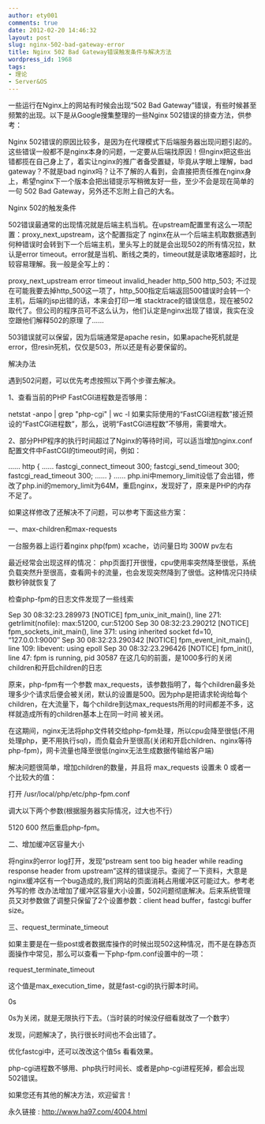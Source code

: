 ```yaml
---
author: ety001
comments: true
date: 2012-02-20 14:46:32
layout: post
slug: nginx-502-bad-gateway-error
title: Nginx 502 Bad Gateway错误触发条件与解决方法
wordpress_id: 1968
tags:
- 理论
- Server&OS
---
```


一些运行在Nginx上的网站有时候会出现“502 Bad Gateway”错误，有些时候甚至频繁的出现。以下是从Google搜集整理的一些Nginx 502错误的排查方法，供参考：

Nginx 502错误的原因比较多，是因为在代理模式下后端服务器出现问题引起的。这些错误一般都不是nginx本身的问题，一定要从后端找原因！但nginx把这些出错都揽在自己身上了，着实让nginx的推广者备受置疑，毕竟从字眼上理解，bad gateway？不就是bad nginx吗？让不了解的人看到，会直接把责任推在nginx身上，希望nginx下一个版本会把出错提示写稍微友好一些，至少不会是现在简单的一句 502 Bad Gateway，另外还不忘附上自己的大名。

Nginx 502的触发条件

502错误最通常的出现情况就是后端主机当机。在upstream配置里有这么一项配置：proxy_next_upstream，这个配置指定了 nginx在从一个后端主机取数据遇到何种错误时会转到下一个后端主机，里头写上的就是会出现502的所有情况拉，默认是error timeout。error就是当机、断线之类的，timeout就是读取堵塞超时，比较容易理解。我一般是全写上的：

proxy_next_upstream error timeout invalid_header http_500 http_503;
不过现在可能我要去掉http_500这一项了，http_500指定后端返回500错误时会转一个主机，后端的jsp出错的话，本来会打印一堆 stacktrace的错误信息，现在被502取代了。但公司的程序员可不这么认为，他们认定是nginx出现了错误，我实在没空跟他们解释502的原理 了……

503错误就可以保留，因为后端通常是apache resin，如果apache死机就是error，但resin死机，仅仅是503，所以还是有必要保留的。

解决办法

遇到502问题，可以优先考虑按照以下两个步骤去解决。

1、查看当前的PHP FastCGI进程数是否够用：

netstat -anpo | grep "php-cgi" | wc -l
如果实际使用的“FastCGI进程数”接近预设的“FastCGI进程数”，那么，说明“FastCGI进程数”不够用，需要增大。

2、部分PHP程序的执行时间超过了Nginx的等待时间，可以适当增加nginx.conf配置文件中FastCGI的timeout时间，例如：

......
http
{
......
fastcgi_connect_timeout 300;
fastcgi_send_timeout 300;
fastcgi_read_timeout 300;
......
}
......
php.ini中memory_limit设低了会出错，修改了php.ini的memory_limit为64M，重启nginx，发现好了，原来是PHP的内存不足了。

如果这样修改了还解决不了问题，可以参考下面这些方案：

一、max-children和max-requests

一台服务器上运行着nginx php(fpm) xcache，访问量日均 300W pv左右

最近经常会出现这样的情况： php页面打开很慢，cpu使用率突然降至很低，系统负载突然升至很高，查看网卡的流量，也会发现突然降到了很低。这种情况只持续数秒钟就恢复了

检查php-fpm的日志文件发现了一些线索

Sep 30 08:32:23.289973 [NOTICE] fpm_unix_init_main(), line 271: getrlimit(nofile): max:51200, cur:51200
Sep 30 08:32:23.290212 [NOTICE] fpm_sockets_init_main(), line 371: using inherited socket fd=10, “127.0.0.1:9000″
Sep 30 08:32:23.290342 [NOTICE] fpm_event_init_main(), line 109: libevent: using epoll
Sep 30 08:32:23.296426 [NOTICE] fpm_init(), line 47: fpm is running, pid 30587
在这几句的前面，是1000多行的关闭children和开启children的日志

原来，php-fpm有一个参数 max_requests，该参数指明了，每个children最多处理多少个请求后便会被关闭，默认的设置是500。因为php是把请求轮询给每个 children，在大流量下，每个childre到达max_requests所用的时间都差不多，这样就造成所有的children基本上在同一时间 被关闭。

在这期间，nginx无法将php文件转交给php-fpm处理，所以cpu会降至很低(不用处理php，更不用执行sql)，而负载会升至很高(关闭和开启children、nginx等待php-fpm)，网卡流量也降至很低(nginx无法生成数据传输给客户端)

解决问题很简单，增加children的数量，并且将 max_requests 设置未 0 或者一个比较大的值：

打开 /usr/local/php/etc/php-fpm.conf

调大以下两个参数(根据服务器实际情况，过大也不行）

5120
600
然后重启php-fpm。

二、增加缓冲区容量大小

将nginx的error log打开，发现“pstream sent too big header while reading response header from upstream”这样的错误提示。查阅了一下资料，大意是nginx缓冲区有一个bug造成的,我们网站的页面消耗占用缓冲区可能过大。参考老外写的修 改办法增加了缓冲区容量大小设置，502问题彻底解决。后来系统管理员又对参数做了调整只保留了2个设置参数：client head buffer，fastcgi buffer size。

三、request_terminate_timeout

如果主要是在一些post或者数据库操作的时候出现502这种情况，而不是在静态页面操作中常见，那么可以查看一下php-fpm.conf设置中的一项：

request_terminate_timeout

这个值是max_execution_time，就是fast-cgi的执行脚本时间。

0s

0s为关闭，就是无限执行下去。（当时装的时候没仔细看就改了一个数字）

发现，问题解决了，执行很长时间也不会出错了。

优化fastcgi中，还可以改改这个值5s 看看效果。

php-cgi进程数不够用、php执行时间长、或者是php-cgi进程死掉，都会出现502错误。

如果您还有其他的解决方法，欢迎留言！

永久链接 : http://www.ha97.com/4004.html

